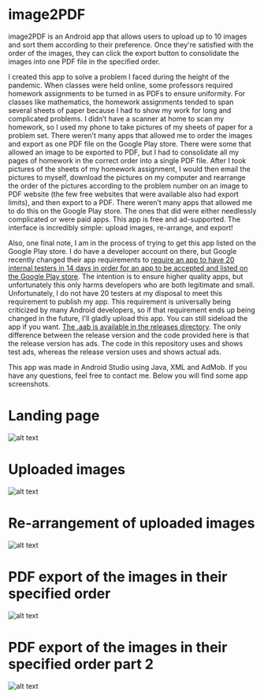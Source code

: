 # image2PDF
image2PDF is an Android app that allows users to upload up to 10 images and sort them according to their preference. Once they're satisfied with the order of the images, they can click the export button to consolidate the images into one PDF file in the specified order.

I created this app to solve a problem I faced during the height of the pandemic. When classes were held online, some professors required homework assignments to be turned in as PDFs to ensure uniformity. For classes like mathematics, the homework assignments tended to span several sheets of paper because I had to show my work for long and complicated problems. 
I didn’t have a scanner at home to scan my homework, so I used my phone to take pictures of my sheets of paper for a problem set. There weren’t many apps that allowed me to order the images and export as one PDF file on the Google Play store. There were some that allowed an image to be exported to PDF, but I had to consolidate all my pages of homework in the correct order into a single PDF file.
After I took pictures of the sheets of my homework assignment, I would then email the pictures to myself, download the pictures on my computer and rearrange the order of the pictures according to the problem number on an image to PDF website (the few free websites that were available also had export limits), and then export to a PDF. 
There weren’t many apps that allowed me to do this on the Google Play store. The ones that did were either needlessly complicated or were paid apps. This app is free and ad-supported. The interface is incredibly simple: upload images, re-arrange, and export! 

Also, one final note, I am in the process of trying to get this app listed on the Google Play store. I do have a developer account on there, but Google recently changed their app requirements to [require an app to have 20 internal testers in 14 days in order for an app to be accepted and listed on the Google Play store](https://support.google.com/googleplay/android-developer/answer/14151465?hl=en). 
The intention is to ensure higher quality apps, but unfortunately this only harms developers who are both legitimate and small. Unfortunately, I do not have 20 testers at my disposal to meet this requirement to publish my app. This requirement is universally being criticized by many Android developers, so if that requirement ends up being changed in the future, I'll gladly upload this app.  You can still sideload the app if you want. [The .aab is available in the releases directory](https://github.com/gcmaidana/image2PDF/blob/master/release/app-release.aab).
The only difference between the release version and the code provided here is that the release version has ads. The code in this repository uses and shows test ads, whereas the release version uses and shows actual ads.



This app was made in Android Studio using Java, XML and AdMob. If you have any questions, feel free to contact me. Below you will find some app screenshots. 

# Landing page
![alt text](https://github.com/gcmaidana/image2PDF/blob/master/screenshots/landingpage.jpg)

# Uploaded images
![alt text](https://github.com/gcmaidana/image2PDF/blob/master/screenshots/uploadedimages1.jpg)

# Re-arrangement of uploaded images
![alt text](https://github.com/gcmaidana/image2PDF/blob/master/screenshots/rearrangedimages.jpg)

# PDF export of the images in their specified order
![alt text](https://github.com/gcmaidana/image2PDF/blob/master/screenshots/pdfexport1.jpg)

# PDF export of the images in their specified order part 2
![alt text](https://github.com/gcmaidana/image2PDF/blob/master/screenshots/pdfexport2.jpg)



 

